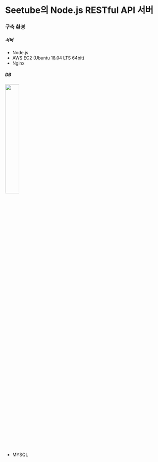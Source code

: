 # Seetube의 Node.js RESTful API 서버

### 구축 환경

##### 서버

<imgs src="https://github.com/capstone-nineteen/seetube-backend-node/assets/65602906/266a14fb-11c4-42fd-817e-38d9fa02ec3e" width="50%" height="50%">
  
  - Node.js
  - AWS EC2 (Ubuntu 18.04 LTS 64bit)
  - Nginx
  
##### DB

<img src="https://1000logos.net/wp-content/uploads/2020/08/MySQL-Logo.png" width="30%" height="30%">
                                                                                               
  - MYSQL


